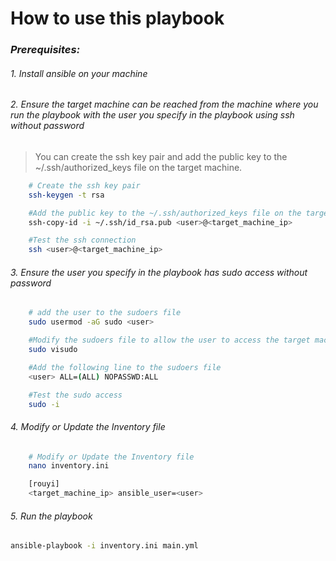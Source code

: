 # How to use this playbook
### _Prerequisites:_
###### 1. Install ansible on your machine
###### 2. Ensure the target machine can be reached from the machine where you run the playbook with the user you specify in the playbook using ssh without password

>You can create the ssh key pair and add the public key to the ~/.ssh/authorized_keys file on the target machine.

```sh
    # Create the ssh key pair
    ssh-keygen -t rsa

    #Add the public key to the ~/.ssh/authorized_keys file on the target machine
    ssh-copy-id -i ~/.ssh/id_rsa.pub <user>@<target_machine_ip>

    #Test the ssh connection
    ssh <user>@<target_machine_ip>
```

###### 3. Ensure the user you specify in the playbook has sudo access without password
```sh
    # add the user to the sudoers file
    sudo usermod -aG sudo <user>

    #Modify the sudoers file to allow the user to access the target machine without password
    sudo visudo

    #Add the following line to the sudoers file
    <user> ALL=(ALL) NOPASSWD:ALL

    #Test the sudo access
    sudo -i
```

###### 4. Modify or Update the Inventory file
```sh
    # Modify or Update the Inventory file 
    nano inventory.ini

    [rouyi]
    <target_machine_ip> ansible_user=<user>
```


###### 5. Run the playbook
```sh
ansible-playbook -i inventory.ini main.yml
```

